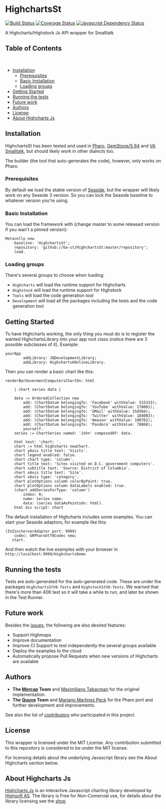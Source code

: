 # HighchartsSt
[![Build Status](https://travis-ci.org/ba-st/HighchartsSt.svg?branch=master)](https://travis-ci.org/ba-st/HighchartsSt)
[![Coverage Status](https://coveralls.io/repos/github/ba-st/HighchartsSt/badge.svg?branch=master)](https://coveralls.io/github/ba-st/HighchartsSt?branch=master)
[![Javascript Dependency Status](https://david-dm.org/ba-st/HighchartsSt.svg)](https://david-dm.org/ba-st/HighchartsSt)

A Highcharts/Highstock Js API wrapper for Smalltalk


## Table of Contents
 
* [Installation](#installation)
  * [Prerequisites](#prerequisites)
  * [Basic Installation](#basic-installation)
  * [Loading groups](#loading-groups)
* [Getting Started](#getting-started)
* [Running the tests](#running-the-tests)
* [Future work](#future-work)
* [Authors](#authors)
* [License](#license)
* [About Highcharts Js](#about-highcharts-js)



## Installation
HighchartsSt has been tested and used in [Pharo](https://www.pharo.org), [GemStone/S 64](https://gemtalksystems.com/products/gs64/) and [VA Smalltalk](http://www.instantiations.com/products/vasmalltalk/index.html), but should likely work in other dialects too.

The builder (the tool that auto-generates the code), however, only works on Pharo.

### Prerequisites

By default we load the stable version of [Seaside](http://seaside.st), but the wrapper will likely work on any Seaside 3 version. So you can lock the Seaside baseline to whatever version you're using.

### Basic Installation

You can load the framework with (change master to some released version if you wan't a pinned version):

```Smalltalk
Metacello new
	baseline: 'HighchartsSt';
	repository: 'github://ba-st/HighchartsSt:master/repository';
	load.
```

### Loading groups

There's several groups to choose when loading:

- `Highcharts` will load the runtime support for Highcharts
- `Highstock` will load the runtime support for Highstock
- `Tools` will load the code generation tool
- `Development` will load all the packages including the tests and the code generation tool

## Getting Started

To have Highcharts working, the only thing you must do is to register the wanted HighchartsLibrary into your app root class (notice there are 3 possible subclasses of it). Example:

```smalltalk
yourApp
		addLibrary: JQDevelopmentLibrary;
		addLibrary: Highcharts6OnlineLibrary.
```

Then you can render a basic chart like this:

```smalltalk
renderBarGovermentComputersChartOn: html

	| chart series data |

	data := OrderedCollection new
		add: (ChartDatum belongingTo: 'Facebook' withValue: 515333);
		add: (ChartDatum belongingTo: 'YouTube' withValue: 178001);
		add: (ChartDatum belongingTo: 'GMail' withValue: 154504);
		add: (ChartDatum belongingTo: 'Twitter' withValue: 184083);
		add: (ChartDatum belongingTo: 'Amazon' withValue: 100762);
		add: (ChartDatum belongingTo: 'Pandora' withValue: 78868);
		yourself.
	series := ChartSeries named: 'John' composedOf: data.

	html text: 'chart: '.
	chart := html highcharts newChart.
	chart yAxis title text: 'Visits'.
	chart legend enabled: false.
	chart chart type: 'column'.
	chart title text: 'Sites visited on D.C. government computers'.
	chart subtitle text: 'Source: District of Columbia'.
	chart xAxis title text: 'Site'.
	chart xAxis type: 'category'.
	chart plotOptions column colorByPoint: true.
	chart plotOptions column dataLabels enabled: true.
	(chart addSeriesForType: 'column')
		index: 0;
		name: series name;
		data: (series dataAsPointsOn: html).
	html div script: chart
```

The default installation of Highcharts includes some examples. You can start your Seaside adaptors, for example like this:

```smalltalk
(ZnZincServerAdaptor port: 9999)
   	codec: GRPharoUtf8Codec new;
   start.
```

And then watch the live examples with your browser in `http://localhost:9999/HighchartsDemo`


## Running the tests

Tests are auto-generated for the auto-generated code. These are under the packages `HighchartsStV6-Tests` and `HighstockStV6-Tests`. We warned that there's more than 40K test so it will take a while to run, and later be shown in the Test Runner.

## Future work
Besides the [issues](https://github.com/ba-st/HighchartsSt/issues), the following are also desired features:

* Support Highmaps
* Improve documentation
* Improve CI Support to test independently the several groups available
* Deploy the examples to the cloud
* Automatically propose Pull Requests when new versions of Highcharts are available

## Authors

* **The [Mercap](http://www.mercapsoftware.com) Team** and [Maximiliano Tabacman](https://github.com/mtabacman) for the original implementation.
* **The [Quuve](http://www.debrispublishing.com/) Team** and [Mariano Martinez Peck](https://github.com/marianopeck) for the Pharo port and further development and improvements.


See also the list of [contributors](https://github.com/ba-st/HighchartsSt/graphs/contributors) who participated in this project.


## License

This wrapper is licensed under the MIT License. Any contribution submitted to this repository is considered to be under the MIT license.

For licensing details about the underlying Javascript library see the About Highcharts section below.


## About Highcharts Js
[Highcharts Js](http://www.highcharts.com/) is an interactive Javascript charting library developed by [Highsoft AS](http://highsoft.com/). The library is Free for Non-Comercial use, for details about the library licensing see the [shop](http://shop.highsoft.com/highcharts.html)
